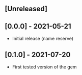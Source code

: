 ## [Unreleased]

## [0.0.0] - 2021-05-21

- Initial release (name reserve)

## [0.1.0] - 2021-07-20

- First tested version of the gem

